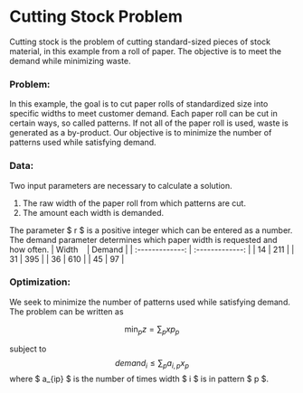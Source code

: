 # Cutting Stock Problem
Cutting stock is the problem of cutting standard-sized pieces of stock material,
in this example from a roll of paper. The objective is to meet the demand while
minimizing waste.

### Problem:
In this example, the goal is to cut paper rolls of standardized size into specific widths to meet customer demand. Each paper roll can be cut in certain ways, so called patterns. If not all of the paper roll is used, waste is generated as a by-product. Our objective is to minimize the number of patterns used while satisfying demand.

### Data:
Two input parameters are necessary to calculate a solution.
1. The raw width of the paper roll from which patterns are cut.
2. The amount each width is demanded.

The parameter $ r $ is a positive integer which can be entered as a number. The demand parameter determines which paper width is requested and how often.
| Width &nbsp;&nbsp;         | Demand          |
| :-------------: | :-------------: |
| 14          | 211              |
| 31          | 395             |
| 36          | 610             |
| 45          | 97               |  

### Optimization:
We seek to minimize the number of patterns used while satisfying demand. The problem can be written as 

$$ \min_{p} z = \sum_{p} xp_{p} $$

subject to
$$ demand_i \leq \sum_p a_{i, p} x_p $$
where $ a_{ip} $ is the number of times width $ i $ is in pattern $ p $.